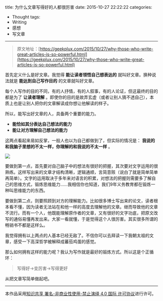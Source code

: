 title: 为什么文章写得好的人都很厉害
date: 2015-10-27 22:22:22
categories:
- Thought
tags:
- Writing
- 感想
- 写文章
---

> 原文地址：[https://geekplux.com/2015/10/27/why-those-who-write-great-articles-is-so-powerful.html](https://geekplux.com/2015/10/27/why-those-who-write-great-articles-is-so-powerful.html)

首先定义什么是好文章。我觉得 **能让读者领悟自己想表达的** 就叫好文章。换种说法就是 **能达到自己写作目的** 的文章就叫好文章。

每个人写作的目的不同，有的人抒情，有的人叙事，有的人论证，但这最终的目的都是为了 **让读者理解** 。即使你的目的是故弄玄虚（或者让别人猜不透自己），本质上也是让别人把你的文章解读成你想让他解读的样子。

所以，能写出好文章的人，具备两个重要的能力。

-   **能恰如其分表达自己想法的能力**
-   **能让对方理解自己想法的能力**

这两点看起来易如反掌，一般人也以为自己都做到了，但实际的情况是： **我说的和我脑子里想的不太一样，你理解的和我说的不太一样** 。

![](http://7b1evr.com1.z0.glb.clouddn.com/640.jpg)

<!-- more -->


要做到第一点，首先要对自己脑子中的想法有很好的把握，其次要对文字运用的很熟练。这样写出来的文章才结构清晰，逻辑通顺，言简意赅（说白了就是简单简单再简单）。文字的运用取决于多年来对语言的积累，对想法的把握则需要多了解自己的思维方式，锻炼思维能力……我相信你也知道，我们9年义务教育都在锻炼一种叫思维能力的东西。

要做到第二点，则要照顾到对方的理解能力。比如很多博士写出来的论文，读者根本看不懂，因为读者无法站在和他一样的高度去理解他的文章。继而导致他的文章不流行。而有一个人，他既能理解原作者的文章，又有很好的文字功底，把原文改写的通俗易懂再发出来。大家一看就懂，于是觉得这个人很厉害。其实很多所谓的畅销书不都是这样么。

我觉得拥有以上两点的人基本已经无敌了。不信你可以去拜读一下我朝太祖的文章，感受一下高深哲学被解释成蕃茄鸡蛋的感觉。

那么如何拥有这样的能力呢？我认为写作就是最好的锻炼方式。所以这是个正循环：

> 写得好->变厉害->写得更好

从把文章写简单做起吧。


--------------
本作品采用[知识共享 署名-非商业性使用-禁止演绎 4.0 国际 许可协议](http://creativecommons.org/licenses/by-nc-nd/4.0/)进行许可。
